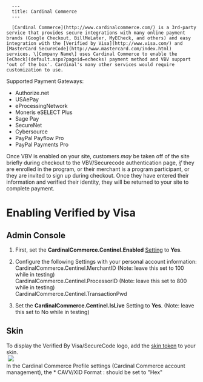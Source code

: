 
      ---
      title: Cardinal Commerce
      ---

      [Cardinal Commerce](http://www.cardinalcommerce.com/) is a 3rd-party service that provides secure integrations with many online payment brands (Google Checkout, BillMeLater, MyECheck, and others) and easy integration with the [Verified by Visa](http://www.visa.com/) and [MasterCard SecureCode](http://www.mastercard.com/index.html) services. \[Company Name\] uses Cardinal Commerce to enable the [eCheck](default.aspx?pageid=echecks) payment method and VBV support 'out of the box'. Cardinal's many other services would require customization to use.   
  
Supported Payment Gateways:

*   Authorize.net 
*   USAePay 
*   eProcessingNetwork 
*   Moneris eSELECT Plus
*   Sage Pay
*   SecureNet 
*   Cybersource 
*   PayPal Payflow Pro 
*   PayPal Payments Pro

Once VBV is enabled on your site, customers _may_ be taken off of the site briefly during checkout to the VBV/Securecode authentication page, _if_ they are enrolled in the program, or their merchant is a program participant, or they are invited to sign up during checkout. Once they have entered their information and verified their identity, they will be returned to your site to complete payment.  

Enabling Verified by Visa
=========================

Admin Console
-------------

1.  First, set the **CardinalCommerce.Centinel.Enabled** [Setting](default.aspx?pageid=settings) to **Yes**.  
      
    
2.  Configure the following Settings with your personal account information:  
    CardinalCommerce.Centinel.MerchantID (Note: leave this set to 100 while in testing)  
    CardinalCommerce.Centinel.ProcessorID (Note: leave this set to 800 while in testing)  
    CardinalCommerce.Centinel.TransactionPwd  
      
    
3.  Set the **CardinalCommerce.Centinel.IsLive** Setting to **Yes**. (Note: leave this set to No while in testing)

**Skin** 
---------

To display the Verified By Visa/SecureCode logo, add the [skin token](default.aspx?pageid=skinning_tokens) to your skin.  
 ![](images/1415735202488.png)   
In the Cardinal Commerce Profile settings (Cardinal Commerce account management), the \* CAVV/XID Format : should be set to "Hex"
      